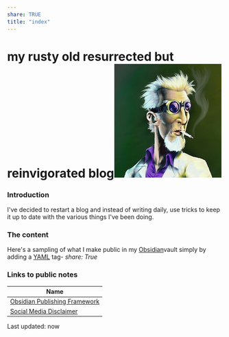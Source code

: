 ```yaml
---
share: TRUE
title: "index"
---
```


# my rusty old resurrected but reinvigorated blog![100](./images/4d9ad238771819.576e33714536d.jpg)

### Introduction
I've decided to restart a blog and instead of writing daily, use tricks to keep it up to date with the various things I've been doing.

### The content
Here's a sampling of what I make public in my [Obsidian](https://obsidian.md)vault simply by adding a [YAML](https://www.redhat.com/en/topics/automation/what-is-yaml) tag-
 *share: True*

### Links to public notes
| Name                                    |    
| --------------------------------------- | 
| [Obsidian Publishing Framework](Obsidian%20Publishing%20Framework) |     
| [Social Media Disclaimer](Social%20Media%20Disclaimer)             |    




Last updated: now
